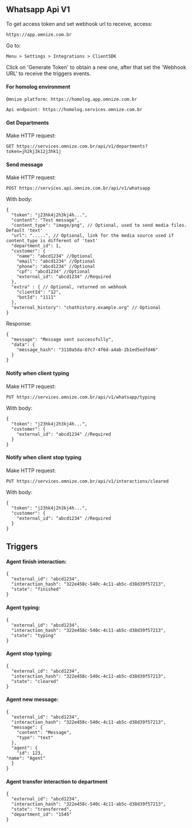 ## Whatsapp Api V1
To get access token and set webhook url to receive, access:

    https://app.omnize.com.br

Go to:

    Menu > Settings > Integrations > ClientSDK

Click on 'Generate Token' to obtain a new one, after that set the 'Webhook URL' to receive the triggers events.

#### For homolog environment

    Omnize platform: https://homolog.app.omnize.com.br

    Api endpoint: https://homolog.services.omnize.com.br

#### Get Departments
Make HTTP request:

    GET https://services.omnize.com.br/api/v1/departments?token=jh2kj3k12j3hk1j


#### Send message
Make HTTP request:

    POST https://services.api.omnize.com.br/api/v1/whatsapp

With body:

    {
      "token": "j23hk4j2h3kj4h...",
      "content": "Test message",
      "content_type": "image/png", // Optional, used to send media files. Default 'text' 
      "url": ".....", // Optional, link for the media source used if content_type is different of 'text'
      "department_id": 1,
      "customer": {
        "name": "abcd1234" //Optional
        "email": "abcd1234" //Optional
        "phone": "abcd1234" //Optional
        "cpf": "abcd1234" //Optional
        "external_id": "abcd1234" //Required
      },
      "extra" : { // Optional, returned on webhook
        "clientId": "12",
        "botId": "1111"
      },
	  "external_history": "chathistory.example.org" // Optional
    }

Response:

    {
      "message": "Message sent successfully",
      "data": {
        "message_hash": "3110a5da-87c7-4f6d-a4ab-2b1ed5edfd46"
      }
    }

#### Notify when client typing
Make HTTP request:

    PUT https://services.omnize.com.br/api/v1/whatsapp/typing

With body:

    {
      "token": "j23hk4j2h3kj4h...",
      "customer": {
        "external_id": "abcd1234" //Required
      }
    }

#### Notify when client stop typing
Make HTTP request:

    PUT https://services.omnize.com.br/api/v1/interactions/cleared

With body:

    {
      "token": "j23hk4j2h3kj4h...",
      "customer": {
        "external_id": "abcd1234" //Required
      }
    }

## Triggers

####  Agent finish interaction:

    {
      "external_id": "abcd1234",
      "interaction_hash": "322e458c-540c-4c11-ab5c-d38d39f57213",
      "state": "finished"
    }

####  Agent typing:

    {
      "external_id": "abcd1234",
      "interaction_hash": "322e458c-540c-4c11-ab5c-d38d39f57213",
      "state": "typing"
    }

####  Agent stop typing:

    {
      "external_id": "abcd1234",
      "interaction_hash": "322e458c-540c-4c11-ab5c-d38d39f57213",
      "state": "cleared"
    }

#### Agent new message:

    {
      "external_id": "abcd1234",
      "interaction_hash": "322e458c-540c-4c11-ab5c-d38d39f57213",
      "message": {
        "content": "Message",
        "type": "text"
      },
      "agent": { 
        "id": 123, 
	"name": "Agent" 
      }
    }
    
#### Agent transfer interaction to department

    { 
      "external_id": "abcd1234", 
      "interaction_hash": "322e458c-540c-4c11-ab5c-d38d39f57213", 
      "state": "transferred", 
      "department_id": "1545" 
    }
